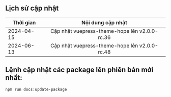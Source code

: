 ## Lịch sử cập nhật
|Thời gian | Nội dung cập nhật |
|----------|:-------------:|
|2024-04-15|Cập nhật vuepress-theme-hope lên v2.0.0-rc.36|
|2024-06-13|Cập nhật vuepress-theme-hope lên v2.0.0-rc.48|

## Lệnh cập nhật các package lên phiên bản mới nhất:
```bash
npm run docs:update-package
```
